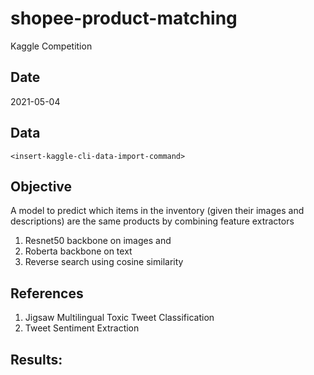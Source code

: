 # shopee-product-matching
Kaggle Competition

## Date
2021-05-04

## Data
`<insert-kaggle-cli-data-import-command>`

## Objective
A model to predict which items in the inventory (given their images and descriptions) are the same products by combining feature extractors 
1. Resnet50 backbone on images and
2. Roberta backbone on text 
3. Reverse search using cosine similarity

## References
1. Jigsaw Multilingual Toxic Tweet Classification
2. Tweet Sentiment Extraction

## Results:
<Add test scores>
